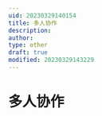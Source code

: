 ```yaml
---
uid: 20230329140154
title: 多人协作
description: 
author: 
type: other
draft: true
modified: 20230329143229
---
```


# 多人协作